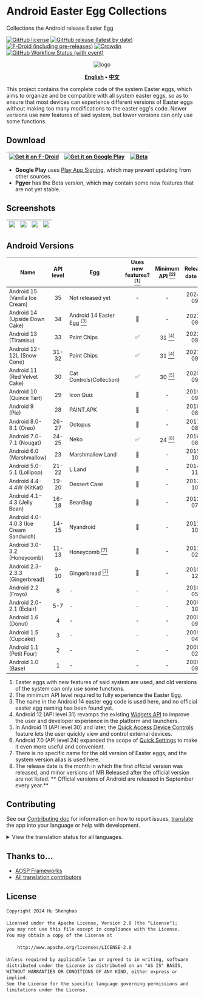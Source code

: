 # Android Easter Egg Collections

Collections the Android release Easter Egg

[![GitHub license](https://img.shields.io/github/license/hushenghao/AndroidEasterEggs?logo=apache)](https://github.com/hushenghao/AndroidEasterEggs/blob/master/LICENSE)
[![GitHub release (latest by date)](https://img.shields.io/github/v/release/hushenghao/AndroidEasterEggs?logo=github)](https://github.com/hushenghao/AndroidEasterEggs/releases)
[![F-Droid (including pre-releases)](https://img.shields.io/f-droid/v/com.dede.android_eggs?logo=fdroid)](https://f-droid.org/packages/com.dede.android_eggs)
[![Crowdin](https://badges.crowdin.net/easter-eggs/localized.svg)](https://crowdin.com/project/easter-eggs)
[![GitHub Workflow Status (with event)](https://img.shields.io/github/actions/workflow/status/hushenghao/AndroidEasterEggs/buildRelease.yml?logo=githubactions&logoColor=white)](https://github.com/hushenghao/AndroidEasterEggs/actions/workflows/buildRelease.yml)

<div align="center">

![logo](assets/image/ic_launcher_round.png)

**[English](./README.md) • [中文](./README_zh.md)**

</div>

This project contains the complete code of the system Easter eggs, which aims to organize and be
compatible with all system easter eggs, so as to ensure that most devices can experience different
versions of Easter eggs without making too many modifications to the easter egg's code. Newer
versions use new features of said system, but lower versions can only use some functions.

## Download

| [![Get it on F-Droid](https://fdroid.gitlab.io/artwork/badge/get-it-on.svg)](https://f-droid.org/packages/com.dede.android_eggs) | [![Get it on Google Play](https://play.google.com/intl/en_us/badges/static/images/badges/en_badge_web_generic.png)](https://play.google.com/store/apps/details?id=com.dede.android_eggs&utm_source=Github&pcampaignid=pcampaignidMKT-Other-global-all-co-prtnr-py-PartBadge-Mar2515-1) | [![Beta](assets/image/badge_pgyer.svg)](https://www.pgyer.com/eggs) |
|----------------------------------------------------------------------------------------------------------------------------------|----------------------------------------------------------------------------------------------------------------------------------------------------------------------------------------------------------------------------------------------------------------------------------------|---------------------------------------------------------------------|

* **Google Play**
  uses [Play App Signing](https://support.google.com/googleplay/android-developer/answer/9842756),
  which may prevent updating from other sources.
* **Pgyer** has the Beta version, which may contain some new features that are not yet
  stable.

## Screenshots

| ![](./fastlane/metadata/android/en-US/images/phoneScreenshots/1.png) | ![](./fastlane/metadata/android/en-US/images/phoneScreenshots/2.png) | ![](./fastlane/metadata/android/en-US/images/phoneScreenshots/3.png) | ![](./fastlane/metadata/android/en-US/images/phoneScreenshots/4.png) |
|----------------------------------------------------------------------|----------------------------------------------------------------------|----------------------------------------------------------------------|----------------------------------------------------------------------|

## Android Versions

| Name                                   | API level | Egg                                                     |     Uses new features? [<sup>[1]</sup>](#id_new_features) | Minimum API [<sup>[2]</sup>](#id_full_egg_mini_api) | Release date [<sup>[8]</sup>](#first_release_date) |
|----------------------------------------|:---------:|---------------------------------------------------------|:---------------------------------------------------:|:---------------------------------------------------:|:--------------------------------------------------:|
| Android 15 (Vanilla Ice Cream)         |    35     | Not released yet                                              |                          -                          |                          -                          |                      2024-09                       |
| Android 14 (Upside Down Cake)          |    34     | Android 14 Easter Egg [<sup>[3]</sup>](#id_14_egg_name)       |                         🚫                          |                          -                          |                      2023-09                       |
| Android 13 (Tiramisu)                  |    33     | Paint Chips                                                   |                          ✅                          |         31 [<sup>[4]</sup>](#id_android12)          |                      2022-09                       |
| Android 12-12L (Snow Cone)             |   31-32   | Paint Chips                                                   |                          ✅                          |         31 [<sup>[4]</sup>](#id_android12)          |                      2021-09                       |
| Android 11 (Red Velvet Cake)           |    30     | Cat Controls(Collection)                                      |                          ✅                          |         30 [<sup>[5]</sup>](#id_android11)          |                      2020-09                       |
| Android 10 (Quince Tart)               |    29     | Icon Quiz                                                     |                         🚫                          |                          -                          |                      2019-09                       |
| Android 9 (Pie)                        |    28     | PAINT.APK                                                     |                         🚫                          |                          -                          |                      2018-08                       |
| Android 8.0-8.1 (Oreo)                 |   26-27   | Octopus                                                       |                         🚫                          |                          -                          |                      2017-08                       |
| Android 7.0-7.1 (Nougat)               |   24-25   | Neko                                                          |                          ✅                          |          24 [<sup>[6]</sup>](#id_android7)          |                      2016-08                       |
| Android 6.0 (Marshmallow)              |    23     | Marshmallow Land                                              |                         🚫                          |                          -                          |                      2015-10                       |
| Android 5.0-5.1 (Lollipop)             |   21-22   | L Land                                                        |                         🚫                          |                          -                          |                      2014-11                       |
| Android 4.4-4.4W (KitKat)              |   19-20   | Dessert Case                                                  |                         🚫                          |                          -                          |                      2013-10                       |
| Android 4.1-4.3 (Jelly Bean)           |   16-18   | BeanBag                                                       |                         🚫                          |                          -                          |                      2012-07                       |
| Android 4.0-4.0.3 (Ice Cream Sandwich) |   14-15   | Nyandroid                                                     |                         🚫                          |                          -                          |                      2011-10                       |
| Android 3.0-3.2 (Honeycomb)            |   11-13   | Honeycomb [<sup>[7]</sup>](#id_egg_name)                      |                         🚫                          |                          -                          |                      2011-02                       |
| Android 2.3-2.3.3 (Gingerbread)        |   9-10    | Gingerbread [<sup>[7]</sup>](#id_egg_name)                    |                         🚫                          |                          -                          |                      2010-12                       |
| Android 2.2 (Froyo)                    |     8     | -                                                             |                          -                          |                          -                          |                      2010-05                       |
| Android 2.0-2.1 (Eclair)               |    5-7    | -                                                             |                          -                          |                          -                          |                      2009-10                       |
| Android 1.6 (Donut)                    |     4     | -                                                             |                          -                          |                          -                          |                      2009-09                       |
| Android 1.5 (Cupcake)                  |     3     | -                                                             |                          -                          |                          -                          |                      2009-04                       |
| Android 1.1 (Petit Four)               |     2     | -                                                             |                          -                          |                          -                          |                      2009-02                       |
| Android 1.0 (Base)                     |     1     | -                                                             |                          -                          |                          -                          |                      2008-09                       |

1. <span id='id_new_features'>Easter eggs with new features of said system are used, and old
   versions of the system can only use some functions.</span>
2. <span id='id_full_egg_mini_api'>The minimum API level required to fully experience the Easter
   Egg.</span>
3. <span id='id_14_egg_name'>The name in the Android 14 easter egg code is used here, and no
   official easter egg naming has been found yet.</span>
4. <span id='id_android12'>Android 12 (API level 31) revamps the
   existing [Widgets API](https://developer.android.com/about/versions/12/features/widgets) to
   improve the user and developer experience in the platform and launchers.</span>
5. <span id='id_android11'>In Android 11 (API level 30) and later,
   the [Quick Access Device Controls](https://developer.android.com/develop/ui/views/device-control)
   feature lets the user quickly view and control external devices.</span>
6. <span id='id_android7'>Android 7.0 (API level 24) expanded the scope
   of [Quick Settings](https://developer.android.com/about/versions/nougat/android-7.0#tile_api) to
   make it even more useful and convenient.</span>
7. <span id='id_egg_name'>There is no specific name for the old version of Easter eggs, and the
   system version alias is used here.</span>
8. <span id='first_release_date'>The release date is the month in which the first official version
   was released, and minor versions of MR Released after the official version are not listed. **
   Official versions of Android are released in September every year.**</span>

## Contributing

See our [Contributing doc](.github/CONTRIBUTING.md) for information on how to report
issues, [translate](https://crowdin.com/project/easter-eggs) the app into your language or help with
development.

<details>
<summary>View the translation status for all languages.</summary>

[![](script/crowdin/crowdin_project_progress.svg)](https://crowdin.com/project/easter-eggs)

</details>

## Thanks to...

* [AOSP Frameworks](https://github.com/aosp-mirror/platform_frameworks_base)
* [All translation contributors](https://crowdin.com/project/easter-eggs/members)

## License

```text
Copyright 2024 Hu Shenghao

Licensed under the Apache License, Version 2.0 (the "License");
you may not use this file except in compliance with the License.
You may obtain a copy of the License at

    http://www.apache.org/licenses/LICENSE-2.0

Unless required by applicable law or agreed to in writing, software
distributed under the License is distributed on an "AS IS" BASIS,
WITHOUT WARRANTIES OR CONDITIONS OF ANY KIND, either express or implied.
See the License for the specific language governing permissions and
limitations under the License.
```
